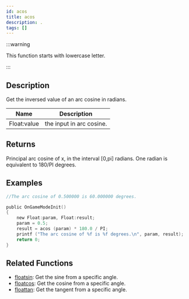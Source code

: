 ```yaml
---
id: acos
title: acos
description: .
tags: []
---
```


:::warning

This function starts with lowercase letter.

:::

## Description

Get the inversed value of an arc cosine in radians.

| Name        | Description              |
| ----------- | ------------------------ |
| Float:value | the input in arc cosine. |

## Returns

Principal arc cosine of x, in the interval [0,pi] radians. One radian is equivalent to 180/PI degrees.

## Examples

```c
//The arc cosine of 0.500000 is 60.000000 degrees.

public OnGameModeInit()
{
    new Float:param, Float:result;
    param = 0.5;
    result = acos (param) * 180.0 / PI;
    printf ("The arc cosine of %f is %f degrees.\n", param, result);
    return 0;
}
```

## Related Functions

- [floatsin](floatsin.md): Get the sine from a specific angle.
- [floatcos](floatcos.md): Get the cosine from a specific angle.
- [floattan](floattan.md): Get the tangent from a specific angle.
